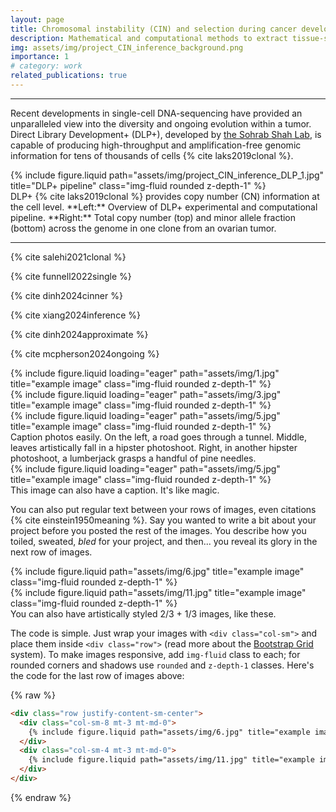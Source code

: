 ```yaml
---
layout: page
title: Chromosomal instability (CIN) and selection during cancer development
description: Mathematical and computational methods to extract tissue-specific CIN occurrence rates and selection coefficients from single-cell DNA-sequencing data
img: assets/img/project_CIN_inference_background.png
importance: 1
# category: work
related_publications: true
---
```


---

Recent developments in single-cell DNA-sequencing have provided an unparalleled view into the diversity and ongoing evolution within a tumor.
Direct Library Development+ (DLP+), developed by [the Sohrab Shah Lab](https://www.mskcc.org/research-areas/labs/sohrab-shah), is capable of producing high-throughput and amplification-free genomic information for tens of thousands of cells {% cite laks2019clonal %}.

<div class="row">
    <div class="col-sm mt-3 mt-md-0">
        {% include figure.liquid path="assets/img/project_CIN_inference_DLP_1.jpg" title="DLP+ pipeline" class="img-fluid rounded z-depth-1" %}
    </div>
</div>
<div class="caption">
    DLP+ {% cite laks2019clonal %} provides copy number (CN) information at the cell level.  
    **Left:** Overview of DLP+ experimental and computational pipeline.  
    **Right:** Total copy number (top) and minor allele fraction (bottom) across the genome in one clone from an ovarian tumor.
</div>

---

{% cite salehi2021clonal %}

{% cite funnell2022single %}

{% cite dinh2024cinner %}

{% cite xiang2024inference %}

{% cite dinh2024approximate %}

{% cite mcpherson2024ongoing %}



<div class="row">
    <div class="col-sm mt-3 mt-md-0">
        {% include figure.liquid loading="eager" path="assets/img/1.jpg" title="example image" class="img-fluid rounded z-depth-1" %}
    </div>
    <div class="col-sm mt-3 mt-md-0">
        {% include figure.liquid loading="eager" path="assets/img/3.jpg" title="example image" class="img-fluid rounded z-depth-1" %}
    </div>
    <div class="col-sm mt-3 mt-md-0">
        {% include figure.liquid loading="eager" path="assets/img/5.jpg" title="example image" class="img-fluid rounded z-depth-1" %}
    </div>
</div>
<div class="caption">
    Caption photos easily. On the left, a road goes through a tunnel. Middle, leaves artistically fall in a hipster photoshoot. Right, in another hipster photoshoot, a lumberjack grasps a handful of pine needles.
</div>
<div class="row">
    <div class="col-sm mt-3 mt-md-0">
        {% include figure.liquid loading="eager" path="assets/img/5.jpg" title="example image" class="img-fluid rounded z-depth-1" %}
    </div>
</div>
<div class="caption">
    This image can also have a caption. It's like magic.
</div>

You can also put regular text between your rows of images, even citations {% cite einstein1950meaning %}.
Say you wanted to write a bit about your project before you posted the rest of the images.
You describe how you toiled, sweated, _bled_ for your project, and then... you reveal its glory in the next row of images.

<div class="row justify-content-sm-center">
    <div class="col-sm-8 mt-3 mt-md-0">
        {% include figure.liquid path="assets/img/6.jpg" title="example image" class="img-fluid rounded z-depth-1" %}
    </div>
    <div class="col-sm-4 mt-3 mt-md-0">
        {% include figure.liquid path="assets/img/11.jpg" title="example image" class="img-fluid rounded z-depth-1" %}
    </div>
</div>
<div class="caption">
    You can also have artistically styled 2/3 + 1/3 images, like these.
</div>

The code is simple.
Just wrap your images with `<div class="col-sm">` and place them inside `<div class="row">` (read more about the <a href="https://getbootstrap.com/docs/4.4/layout/grid/">Bootstrap Grid</a> system).
To make images responsive, add `img-fluid` class to each; for rounded corners and shadows use `rounded` and `z-depth-1` classes.
Here's the code for the last row of images above:

{% raw %}

```html
<div class="row justify-content-sm-center">
  <div class="col-sm-8 mt-3 mt-md-0">
    {% include figure.liquid path="assets/img/6.jpg" title="example image" class="img-fluid rounded z-depth-1" %}
  </div>
  <div class="col-sm-4 mt-3 mt-md-0">
    {% include figure.liquid path="assets/img/11.jpg" title="example image" class="img-fluid rounded z-depth-1" %}
  </div>
</div>
```

{% endraw %}
